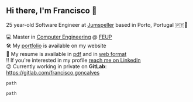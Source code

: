 ## Hi there, I'm Francisco 👋

25 year-old Software Engineer at [Jumspeller](https://www.linkedin.com/company/jumpseller/) based in Porto, Portugal 🇵🇹📍

💻  Master in [Computer Engineering](https://sigarra.up.pt/feup/en/CUR_GERAL.CUR_PLANOS_ESTUDOS_VIEW?pv_plano_id=31204&pv_ano_lectivo=2021) @ [FEUP](https://fe.up.pt)\
🛠️ My [portfolio](https://kikogoncalves.com) is available on my website\
📖 My resume is available in [pdf](https://kikogoncalves.com/cv.pdf) and in [web format](https://kikogoncalves.com/cv)\
‼️ If you're interested in my profile [reach me on LinkedIn](https://www.linkedin.com/in/kikogoncalves/)\
😕 Currently working in private on **GitLab**: https://gitlab.com/francisco.goncalves

<!-- [![Github Stats](https://github-readme-stats.vercel.app/api?username=kiko-g&show_icons=true&hide_border=true&count_private=true&include_all_commits=true&bg_color=30,D1FAE5,BFDBFE,DDD6FE&title_color=475569&text_color=475569&icon_color=475569)](https://kikogoncalves.com/portfolio) -->

<!-- [![Top Langs](https://github-readme-stats-git-masterrstaa-rickstaa.vercel.app/api/top-langs/?username=kiko-g&&exclude_repo=rushing-b,time-hopper,uni4all_app,feup-lcom)](https://github.com/kiko-g/github-readme-stats) -->

```path```

`````
path
`````



